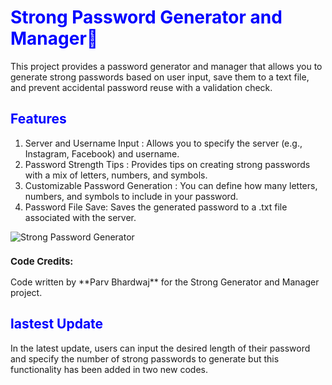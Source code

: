 <h1 style="front-size: 20px; color: blue;">         Strong Password Generator and Manager🔑</h1>

This project provides a password generator and manager that allows you to generate strong passwords based on user input, save them to a text file, and prevent accidental password reuse with a validation check.

<h2 style="front-size: 15px; color: blue;">Features</h2>

1.   Server and Username Input : Allows you to specify the server (e.g., Instagram, Facebook) and username.
2.   Password Strength Tips  : Provides tips on creating strong passwords with a mix of letters, numbers, and symbols.
3.   Customizable Password Generation : You can define how many letters, numbers, and symbols to include in your password.
4.   Password File Save: Saves the generated password to a .txt file associated with the server.

   ![Strong Password Generator](https://www.eventscount.com/upload/07-2022/article/Strong%20Password%20Generator.jpg)


  <h3 style="font-size: 15px;"> Code Credits:</h3>
 Code written by **Parv Bhardwaj** for the Strong  Generator and Manager project.  

<h2 style="front-size: 15px; color: blue;">lastest Update</h2>

<p>In the latest update, users can input the desired length of their password and specify the number of strong passwords to generate but this functionality has been added in two new codes.</p>
